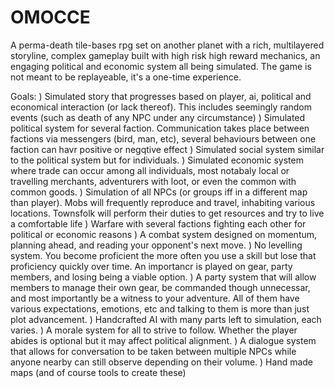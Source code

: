 # OMOCCE

A perma-death tile-bases rpg set on another planet with a rich, multilayered storyline, complex gameplay built with high risk high reward mechanics, an engaging political and economic system all being simulated. The game is not meant to be replayeable, it's a one-time experience.

Goals: 
 ) Simulated story that progresses based on player, ai, political and economical interaction (or lack thereof). This includes seemingly random events (such as death of any NPC under any circumstance)
 ) Simulated political system for several faction. Communication takes place between factions via messengers (bird, man, etc), several behaviours between one faction can havr positive or negqtive effect
 ) Simulated social system similar to the political system but for individuals.
 ) Simulated economic system where trade can occur among all individuals, most notabaly local or travelling merchants, adventurers with loot, or even the common with common goods.
 ) Simulation of all NPCs (or groups iff in a different map than player). Mobs will frequently reproduce and travel, inhabiting various locations. Townsfolk will perform their duties to get resources and try to live a comfortable life
 ) Warfare with several factions fighting each other for political or economic reasons
 ) A combat system designed on momentum, planning ahead, and reading your opponent's next move.
 ) No levelling system. You become proficient the more often you use a skill but lose that proficiency quickly over time. An importancr is played on gear, party members, and losing being a viable option.
 ) A party system that will allow members to manage their own gear, be commanded though unnecessar, and most importantly be a witness to your adventure. All of them have various expectations, emotions, etc and talking to them is more than just plot advancement.
 ) Handcrafted AI with many parts left to simulation, each varies.
 ) A morale system for all to strive to follow. Whether the player abides is optional but it may affect political alignment.
 ) A dialogue system that allows for conversation to be taken between multiple NPCs while anyone nearby can still observe depending on their volume.
 ) Hand made maps (and of course tools to create these)
